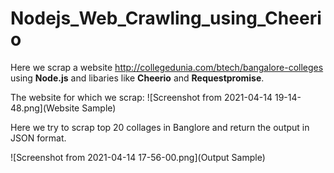 # Nodejs_Web_Crawling_using_Cheerio

Here we scrap a website http://collegedunia.com/btech/bangalore-colleges using **Node.js** and libaries like **Cheerio** and **Requestpromise**.

The website for which we scrap:
![Screenshot from 2021-04-14 19-14-48.png](Website Sample)

Here we try to scrap top 20 collages in Banglore and return the output in JSON format.

![Screenshot from 2021-04-14 17-56-00.png](Output Sample)

